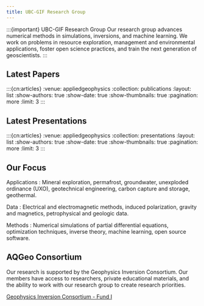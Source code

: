 ```yaml
---
title: UBC-GIF Research Group
---
```


:::{important} UBC-GIF Research Group
Our research group advances numerical methods in simulations, inversions, and machine learning. We work on problems in resource exploration, management and environmental applications, foster open science practices, and train the next generation of geoscientists.
:::

## Latest Papers

:::{cn:articles}
:venue: appliedgeophysics
:collection: publications
:layout: list
:show-authors: true
:show-date: true
:show-thumbnails: true
:pagination: more
:limit: 3
:::

## Latest Presentations

:::{cn:articles}
:venue: appliedgeophysics
:collection: presentations
:layout: list
:show-authors: true
:show-date: true
:show-thumbnails: true
:pagination: more
:limit: 3
:::

## Our Focus

Applications
: Mineral exploration, permafrost, groundwater, unexploded ordinance (UXO), geotechnical engineering, carbon capture and storage, geothermal.

Data
: Electrical and electromagnetic methods, induced polarization, gravity and magnetics, petrophysical and geologic data.

Methods
: Numerical simulations of partial differential equations, optimization techniques, inverse theory, machine learning, open source software.

## AQGeo Consortium

Our research is supported by the Geophysics Inversion Consortium. Our members have access to researchers, private educational materials, and the ability to work with our research group to create research priorities.

[Geophysics Inversion Consortium - Fund I](https://aqgeo.appliedgeophysics.org)
